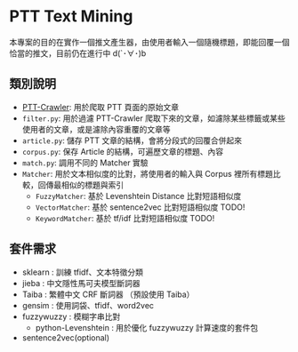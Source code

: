 # PTT Text Mining

本專案的目的在實作一個推文產生器，由使用者輸入一個隨機標題，即能回覆一個恰當的推文，目前仍在進行中 d(`･∀･)b

## 類別說明

* [PTT-Crawler](https://github.com/zake7749/PTT-Crawler): 用於爬取 PTT 頁面的原始文章
* `filter.py`: 用於過濾 PTT-Crawler 爬取下來的文章，如濾除某些標籤或某些使用者的文章，或是濾除內容重覆的文章等
* `article.py`: 儲存 PTT 文章的結構，會將分段式的回覆合併起來
* `corpus.py`: 保存 Article 的結構，可遍歷文章的標題、內容
* `match.py`: 調用不同的 Matcher 實驗
* `Matcher`: 用於文本相似度的比對，將使用者的輸入與 Corpus 裡所有標題比較，回傳最相似的標題與索引
  * `FuzzyMatcher`: 基於 Levenshtein Distance 比對短語相似度
  * `VectorMatcher`: 基於 sentence2vec 比對短語相似度 TODO!
  * `KeywordMatcher`: 基於 tf/idf 比對短語相似度 TODO!

## 套件需求

* sklearn : 訓練 tfidf、文本特徵分類
* jieba : 中文隱性馬可夫模型斷詞器
* Taiba : 繁體中文 CRF 斷詞器 （預設使用 Taiba）
* gensim : 使用詞袋、tfidf、word2vec
* fuzzywuzzy : 模糊字串比對
  * python-Levenshtein : 用於優化 fuzzywuzzy 計算速度的套件包
* sentence2vec(optional)
